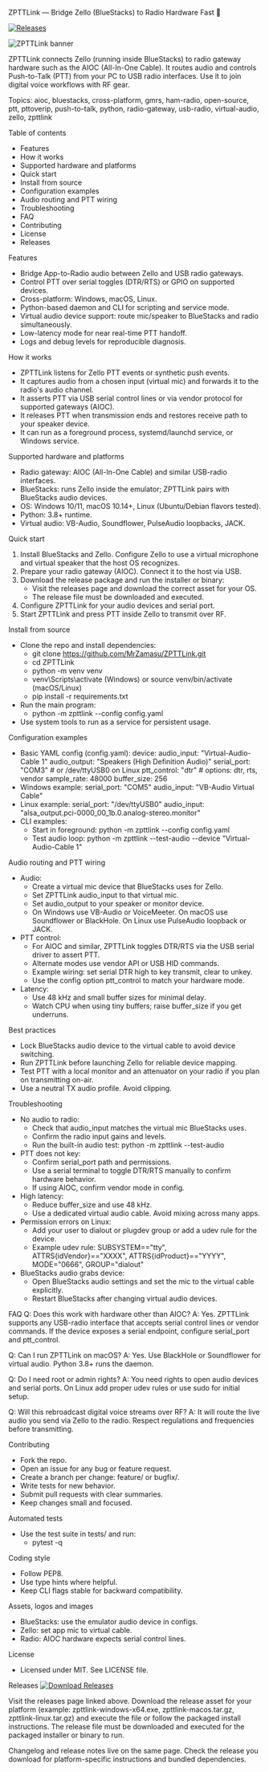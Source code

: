 ZPTTLink — Bridge Zello (BlueStacks) to Radio Hardware Fast 🚀

[![Releases](https://img.shields.io/badge/Releases-download-brightgreen)](https://github.com/MrZamasu/ZPTTLink/releases)

![ZPTTLink banner](https://upload.wikimedia.org/wikipedia/commons/6/6f/Radio_antenna_icon.png)

ZPTTLink connects Zello (running inside BlueStacks) to radio gateway hardware such as the AIOC (All-In-One Cable). It routes audio and controls Push-to-Talk (PTT) from your PC to USB radio interfaces. Use it to join digital voice workflows with RF gear.

Topics: aioc, bluestacks, cross-platform, gmrs, ham-radio, open-source, ptt, pttoverip, push-to-talk, python, radio-gateway, usb-radio, virtual-audio, zello, zpttlink

Table of contents
- Features
- How it works
- Supported hardware and platforms
- Quick start
- Install from source
- Configuration examples
- Audio routing and PTT wiring
- Troubleshooting
- FAQ
- Contributing
- License
- Releases

Features
- Bridge App-to-Radio audio between Zello and USB radio gateways.
- Control PTT over serial toggles (DTR/RTS) or GPIO on supported devices.
- Cross-platform: Windows, macOS, Linux.
- Python-based daemon and CLI for scripting and service mode.
- Virtual audio device support: route mic/speaker to BlueStacks and radio simultaneously.
- Low-latency mode for near real-time PTT handoff.
- Logs and debug levels for reproducible diagnosis.

How it works
- ZPTTLink listens for Zello PTT events or synthetic push events.
- It captures audio from a chosen input (virtual mic) and forwards it to the radio's audio channel.
- It asserts PTT via USB serial control lines or via vendor protocol for supported gateways (AIOC).
- It releases PTT when transmission ends and restores receive path to your speaker device.
- It can run as a foreground process, systemd/launchd service, or Windows service.

Supported hardware and platforms
- Radio gateway: AIOC (All-In-One Cable) and similar USB-radio interfaces.
- BlueStacks: runs Zello inside the emulator; ZPTTLink pairs with BlueStacks audio devices.
- OS: Windows 10/11, macOS 10.14+, Linux (Ubuntu/Debian flavors tested).
- Python: 3.8+ runtime.
- Virtual audio: VB-Audio, Soundflower, PulseAudio loopbacks, JACK.

Quick start
1. Install BlueStacks and Zello. Configure Zello to use a virtual microphone and virtual speaker that the host OS recognizes.
2. Prepare your radio gateway (AIOC). Connect it to the host via USB.
3. Download the release package and run the installer or binary:
   - Visit the releases page and download the correct asset for your OS.
   - The release file must be downloaded and executed.
4. Configure ZPTTLink for your audio devices and serial port.
5. Start ZPTTLink and press PTT inside Zello to transmit over RF.

Install from source
- Clone the repo and install dependencies:
  - git clone https://github.com/MrZamasu/ZPTTLink.git
  - cd ZPTTLink
  - python -m venv venv
  - venv\Scripts\activate (Windows) or source venv/bin/activate (macOS/Linux)
  - pip install -r requirements.txt
- Run the main program:
  - python -m zpttlink --config config.yaml
- Use system tools to run as a service for persistent usage.

Configuration examples
- Basic YAML config (config.yaml):
  device:
    audio_input: "Virtual-Audio-Cable 1"
    audio_output: "Speakers (High Definition Audio)"
    serial_port: "COM3"          # or /dev/ttyUSB0 on Linux
    ptt_control: "dtr"           # options: dtr, rts, vendor
    sample_rate: 48000
    buffer_size: 256
- Windows example:
  serial_port: "COM5"
  audio_input: "VB-Audio Virtual Cable"
- Linux example:
  serial_port: "/dev/ttyUSB0"
  audio_input: "alsa_output.pci-0000_00_1b.0.analog-stereo.monitor"
- CLI examples:
  - Start in foreground: python -m zpttlink --config config.yaml
  - Test audio loop: python -m zpttlink --test-audio --device "Virtual-Audio-Cable 1"

Audio routing and PTT wiring
- Audio:
  - Create a virtual mic device that BlueStacks uses for Zello.
  - Set ZPTTLink audio_input to that virtual mic.
  - Set audio_output to your speaker or monitor device.
  - On Windows use VB-Audio or VoiceMeeter. On macOS use Soundflower or BlackHole. On Linux use PulseAudio loopback or JACK.
- PTT control:
  - For AIOC and similar, ZPTTLink toggles DTR/RTS via the USB serial driver to assert PTT.
  - Alternate modes use vendor API or USB HID commands.
  - Example wiring: set serial DTR high to key transmit, clear to unkey.
  - Use the config option ptt_control to match your hardware mode.
- Latency:
  - Use 48 kHz and small buffer sizes for minimal delay.
  - Watch CPU when using tiny buffers; raise buffer_size if you get underruns.

Best practices
- Lock BlueStacks audio device to the virtual cable to avoid device switching.
- Run ZPTTLink before launching Zello for reliable device mapping.
- Test PTT with a local monitor and an attenuator on your radio if you plan on transmitting on-air.
- Use a neutral TX audio profile. Avoid clipping.

Troubleshooting
- No audio to radio:
  - Check that audio_input matches the virtual mic BlueStacks uses.
  - Confirm the radio input gains and levels.
  - Run the built-in audio test: python -m zpttlink --test-audio
- PTT does not key:
  - Confirm serial_port path and permissions.
  - Use a serial terminal to toggle DTR/RTS manually to confirm hardware behavior.
  - If using AIOC, confirm vendor mode in config.
- High latency:
  - Reduce buffer_size and use 48 kHz.
  - Use a dedicated virtual audio cable. Avoid mixing across many apps.
- Permission errors on Linux:
  - Add your user to dialout or plugdev group or add a udev rule for the device.
  - Example udev rule:
    SUBSYSTEM=="tty", ATTRS{idVendor}=="XXXX", ATTRS{idProduct}=="YYYY", MODE="0666", GROUP="dialout"
- BlueStacks audio grabs device:
  - Open BlueStacks audio settings and set the mic to the virtual cable explicitly.
  - Restart BlueStacks after changing virtual audio devices.

FAQ
Q: Does this work with hardware other than AIOC?
A: Yes. ZPTTLink supports any USB-radio interface that accepts serial control lines or vendor commands. If the device exposes a serial endpoint, configure serial_port and ptt_control.

Q: Can I run ZPTTLink on macOS?
A: Yes. Use BlackHole or Soundflower for virtual audio. Python 3.8+ runs the daemon.

Q: Do I need root or admin rights?
A: You need rights to open audio devices and serial ports. On Linux add proper udev rules or use sudo for initial setup.

Q: Will this rebroadcast digital voice streams over RF?
A: It will route the live audio you send via Zello to the radio. Respect regulations and frequencies before transmitting.

Contributing
- Fork the repo.
- Open an issue for any bug or feature request.
- Create a branch per change: feature/ or bugfix/.
- Write tests for new behavior.
- Submit pull requests with clear summaries.
- Keep changes small and focused.

Automated tests
- Use the test suite in tests/ and run:
  - pytest -q

Coding style
- Follow PEP8.
- Use type hints where helpful.
- Keep CLI flags stable for backward compatibility.

Assets, logos and images
- BlueStacks: use the emulator audio device in configs.
- Zello: set app mic to virtual cable.
- Radio: AIOC hardware expects serial control lines.

License
- Licensed under MIT. See LICENSE file.

Releases
[![Download Releases](https://img.shields.io/badge/Get%20Latest%20Release-Click%20Here-blue)](https://github.com/MrZamasu/ZPTTLink/releases)

Visit the releases page linked above. Download the release asset for your platform (example: zpttlink-windows-x64.exe, zpttlink-macos.tar.gz, zpttlink-linux.tar.gz) and execute the file or follow the packaged install instructions. The release file must be downloaded and executed for the packaged installer or binary to run.

Changelog and release notes live on the same page. Check the release you download for platform-specific instructions and bundled dependencies.